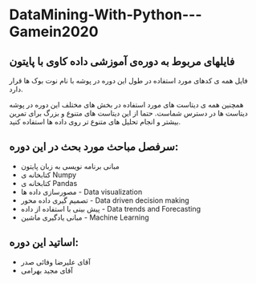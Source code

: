 # DataMining-With-Python---Gamein2020

## **فایلهای مربوط به دوره‌ی آموزشی داده کاوی با پایتون**

فایل همه ی کدهای مورد استفاده در طول این دوره در پوشه با نام نوت بوک ها قرار دارد.

همچنین همه ی دیتاست های مورد استفاده در بخش های مختلف این دوره در پوشه دیتاست ها در دسترس شماست. حتما از این دیتاست های متنوع و بزرگ برای تمرین بیشتر و انجام تحلیل های متنوع تر روی داده ها استفاده کنید.



## سرفصل مباحث مورد بحث در این دوره:

- مبانی برنامه نویسی به زبان پایتون
- کتابخانه ی Numpy
- کتابخانه ی Pandas
- مصورسازی داده ها - Data visualization
- تصمیم گیری داده محور - Data driven decision making
- پیش بینی با استفاده از داده - Data trends and Forecasting 
- مبانی یادگیری ماشین - Machine Learning

## اساتید این دوره:

- آقای علیرضا وفائی صدر
- آقای مجید بهرامی

